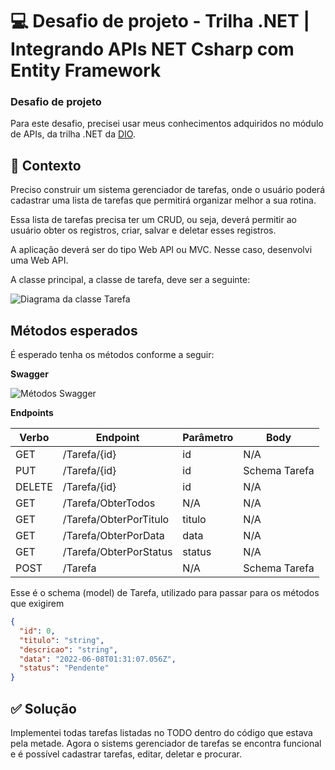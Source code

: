 # 💻 Desafio de projeto - Trilha .NET | Integrando APIs NET Csharp com Entity Framework

### Desafio de projeto
Para este desafio, precisei usar meus conhecimentos adquiridos no módulo de APIs, da trilha .NET da [DIO](https://www.dio.me).

## 💼 Contexto
Preciso construir um sistema gerenciador de tarefas, onde o usuário poderá cadastrar uma lista de tarefas que permitirá organizar melhor a sua rotina.

Essa lista de tarefas precisa ter um CRUD, ou seja, deverá permitir ao usuário obter os registros, criar, salvar e deletar esses registros.

A aplicação deverá ser do tipo Web API ou MVC. Nesse caso, desenvolvi uma Web API.

A classe principal, a classe de tarefa, deve ser a seguinte:

![Diagrama da classe Tarefa](diagrama.png)

## Métodos esperados
É esperado tenha os métodos conforme a seguir:


**Swagger**


![Métodos Swagger](swagger.png)


**Endpoints**


| Verbo  | Endpoint                | Parâmetro | Body          |
|--------|-------------------------|-----------|---------------|
| GET    | /Tarefa/{id}            | id        | N/A           |
| PUT    | /Tarefa/{id}            | id        | Schema Tarefa |
| DELETE | /Tarefa/{id}            | id        | N/A           |
| GET    | /Tarefa/ObterTodos      | N/A       | N/A           |
| GET    | /Tarefa/ObterPorTitulo  | titulo    | N/A           |
| GET    | /Tarefa/ObterPorData    | data      | N/A           |
| GET    | /Tarefa/ObterPorStatus  | status    | N/A           |
| POST   | /Tarefa                 | N/A       | Schema Tarefa |

Esse é o schema (model) de Tarefa, utilizado para passar para os métodos que exigirem

```json
{
  "id": 0,
  "titulo": "string",
  "descricao": "string",
  "data": "2022-06-08T01:31:07.056Z",
  "status": "Pendente"
}
```


## ✅ Solução
Implementei todas tarefas listadas no TODO dentro do código que estava pela metade. Agora o sistems gerenciador de tarefas se encontra funcional e é possível cadastrar tarefas, editar, deletar e procurar. 